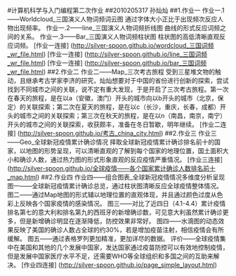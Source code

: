 #计算机科学与入门编程第二次作业
##2010205317 孙灿灿
##1.作业一
作业一.1——Worldcloud_三国演义人物词频词云图
通过字体大小正比于出现频次反应人物出现频率。
作业一.2——line_三国演义人物词频折线图
曲线的形式反应词频之间的关系。
作业一.3——Bar_三国演义人物词频柱状图
柱状图的高低清晰直观反应词频。
[作业一连接] (http://silver-spoon.github.io/wordcloud_三国词频_wr_file.html)
[作业一连接] (http://silver-spoon.github.io/line_三国词频_wr_file.html)
[作业一连接] (http://silver-spoon.github.io/bar_三国词频_wr_file.html)
##2.作业二
作业二——Map_三次考古旅程
受到三星堆文物的触动，且继承考古学家李济的研究，灿灿想要对于中国的省份进行创新的探索，尝试找到不同城市之间的关联，说不定有重大发现，于是开启了三次考古旅程。第一次在春天的旅程，是在以a（安徽，澳门）开头的城市向以b开头的城市（北京，保定）的关联探索；第二次在夏天的旅程，是在以c（长沙，重庆，长春，成都）开头的城市之间的关联探索；第三次在秋天的旅程，是在以n（南昌，南京，南宁）开头的城市之间的关联探索，收获颇丰，准备在冬日暂歇，明年继续。
[作业二连接] (http://silver-spoon.github.io/考古_china_city.html)
##2.作业三
作业三——Geo_全球新冠疫情累计确诊情况
择取全球新冠疫情累计确诊排名前十的国家，以地图的形势呈现，可以清晰直观的了解到每个国家的地理位置，国土面积大小和确诊人数，通过热力图的形式形象直观的反应疫情严重情况。
[作业三连接] (http://silver-spoon.github.io/全球疫情——各个国家累计确诊人数排名前十_map.html)
##2.作业四
作业四——组合图表_全球新冠疫情情况多维度分析呈现
图一——全球新冠疫情累计确诊总览，通过柱状图清晰反应全球疫情整体情况。
图二——通过Map地图的形式辅以地理位置的直观体现，并且通过颜色过度从色彩上反映各个国家疫情的感染情况。
图三——对比了近四日（4.1-4.4）累计疫情排名第七的意大利和排名第九的西班牙的新增确诊数，可见意大利虽然累计确诊更多，但是新增确诊明显在逐渐降低，防控效果非常好。
图四——水滴图的动态效果反映了美国的确诊人数占全球的约30%，若是增加疫苗注射，相信疫情会有所缓解。
图五——通过表格罗列更加精准，更加详尽的数据。
评价——全球疫情集中在美国和其他的几个发展中国家，发达国家通过疫苗防控可以有效地控制疫情，但是发展中国家医疗水平不足，还需要WHO等全球组织和多国之间的互助来解决。
[作业四连接] (http://silver-spoon.github.io/page_simple_layout.html)
